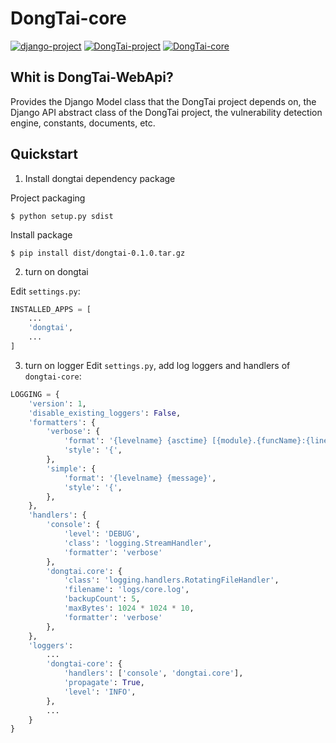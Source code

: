 # DongTai-core

[![django-project](https://img.shields.io/badge/django%20versions-3.0.3-blue)](https://www.djangoproject.com/)
[![DongTai-project](https://img.shields.io/badge/DongTai%20versions-beta-green)](https://hxsecurity.github.io/DongTaiDoc)
[![DongTai-core](https://img.shields.io/badge/DongTai--core-v1.0-lightgrey)](https://github.com/HXSecurity/dongtai-models)

## Whit is DongTai-WebApi?
Provides the Django Model class that the DongTai project depends on, the Django API abstract class of the DongTai project, the vulnerability detection engine, constants, documents, etc.

## Quickstart
1. Install dongtai dependency package

Project packaging
```shell script
$ python setup.py sdist
```

Install package
```shell script
$ pip install dist/dongtai-0.1.0.tar.gz
```

2. turn on dongtai

Edit `settings.py`:
```python
INSTALLED_APPS = [
    ...
    'dongtai',
    ...
]
```

3. turn on logger 
Edit `settings.py`, add log loggers and handlers of `dongtai-core`:
```python
LOGGING = {
    'version': 1,
    'disable_existing_loggers': False,
    'formatters': {
        'verbose': {
            'format': '{levelname} {asctime} [{module}.{funcName}:{lineno}] {message}',
            'style': '{',
        },
        'simple': {
            'format': '{levelname} {message}',
            'style': '{',
        },
    },
    'handlers': {
        'console': {
            'level': 'DEBUG',
            'class': 'logging.StreamHandler',
            'formatter': 'verbose'
        },
        'dongtai.core': {
            'class': 'logging.handlers.RotatingFileHandler',
            'filename': 'logs/core.log',
            'backupCount': 5,
            'maxBytes': 1024 * 1024 * 10,
            'formatter': 'verbose'
        },
    },
    'loggers': 
        ...
        'dongtai-core': {
            'handlers': ['console', 'dongtai.core'],
            'propagate': True,
            'level': 'INFO',
        },
        ...
    }
}
```
